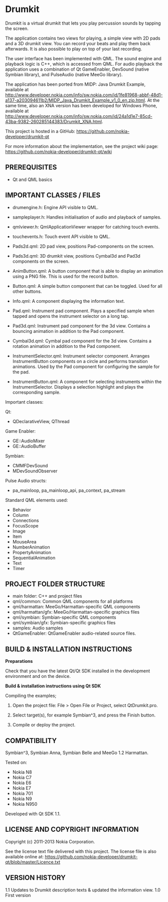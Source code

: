 Drumkit
=======

Drumkit is a virtual drumkit that lets you play percussion sounds
by tapping the screen.   

The application contains two views for playing, a simple view with 2D
pads and a 3D drumkit view. You can record your beats and play them
back afterwards. It is also possible to play on top of your last
recording.  

The user interface has been implemented with QML. The sound engine and
playback logic is C++, which is accessed from QML. For audio playback
the application uses a combination of  Qt GameEnabler,  DevSound
(native Symbian library), and  PulseAudio (native MeeGo library). 

The application has been ported from MIDP: Java Drumkit Example, available at  http://www.developer.nokia.com/info/sw.nokia.com/id/1fe81968-abbf-48d1-a137-a203094611b2/MIDP_Java_Drumkit_Example_v1_0_en.zip.html. At the same time, also an XNA version has been developed for Windows Phone, available at http://www.developer.nokia.com/info/sw.nokia.com/id/24a1d1e7-85cd-43ba-9382-260285144383/Drumkit_XNA.html.

This project is hosted in a GitHub:
https://github.com/nokia-developer/drumkit-qt

For more information about the implementation, see the project wiki page:
https://github.com/nokia-developer/drumkit-qt/wiki


PREREQUISITES
-------------------------------------------------------------------------------

- Qt and QML basics


IMPORTANT CLASSES / FILES
-------------------------------------------------------------------------------

- drumengine.h: Engine API visible to QML.
- sampleplayer.h: Handles initialisation of audio and playback of samples.
- qmlviewer.h: QmlApplicationViewer wrapper for catching touch events.
- touchevents.h: Touch event API visible to QML.

- Pads2d.qml: 2D pad view, positions Pad-components on the screen.
- Pads3d.qml: 3D drumkit view, positions Cymbal3d and Pad3d components
  on the screen.
- AnimButton.qml: A button component that is able to display an 
  animation using a PNG file. This is used for the record button.
- Button.qml: A simple button component that can be toggled. Used for
  all other buttons.
- Info.qml: A component displaying the information text.
- Pad.qml: Instrument pad component. Plays a specified sample when
  tapped and opens the instrument selector on a long tap.
- Pad3d.qml: Instrument pad component for the 3d view. Contains a
  bouncing animation in addition to the Pad component.
- Cymbal3d.qml: Cymbal pad component for the 3d view. Contains a
  rotation animation in addition to the Pad component.
- InstrumentSelector.qml: Instrument selector component. Arranges
  InstrumentButton components on a circle and performs transition
  animations. Used by the Pad component for configuring the sample for
  the pad.
- InstrumentButton.qml: A component for selecting instruments within the
  InstrumentSelector. Displays a selection highlight and plays the
  corresponding sample.

Important classes:

Qt:
- QDeclarativeView, QThread

Game Enabler:
- GE::AudioMixer
- GE::AudioBuffer

Symbian:
- CMMFDevSound
- MDevSoundObserver

Pulse Audio structs:
- pa_mainloop, pa_mainloop_api, pa_context, pa_stream

Standard QML elements used:
- Behavior
- Column
- Connections
- FocusScope
- Image 
- Item 
- MouseArea
- NumberAnimation
- PropertyAnimation
- SequentialAnimation
- Text
- Timer


PROJECT FOLDER STRUCTURE
-------------------------------------------------------------------------------

* main folder: C++ and project files
* qml/common: Common QML components for all platforms
* qml/harmattan: MeeGo/Harmattan-specific QML components
* qml/harmattan/gfx: MeeGo/Harmattan-specific graphics files
* qml/symbian: Symbian-specific QML components
* qml/symbian/gfx: Symbian-specific graphics files
* samples: Audio samples
* QtGameEnabler: QtGameEnabler audio-related source files.


BUILD & INSTALLATION INSTRUCTIONS
-------------------------------------------------------------------------------

**Preparations**

Check that you have the latest Qt/Qt SDK installed in the development
environment and on the device.

**Build & installation instructions using Qt SDK**

Compiling the examples;

1. Open the project file:
   File > Open File or Project, select QtDrumkit.pro.

2. Select target(s), for example Symbian^3, and press the Finish
   button.

3. Compile or deploy the project. 


COMPATIBILITY
-------------------------------------------------------------------------------

Symbian^3, Symbian Anna, Symbian Belle and MeeGo 1.2 Harmattan.

Tested on:
- Nokia N8 
- Nokia C7 
- Nokia E6
- Nokia E7
- Nokia 701 
- Nokia N9 
- Nokia N950

Developed with Qt SDK 1.1.


LICENSE AND COPYRIGHT INFORMATION
-------------------------------------------------------------------------------

Copyright (c) 2011-2013 Nokia Corporation.

See the license text file delivered with this project. The license file is 
also available online at:
https://github.com/nokia-developer/drumkit-qt/blob/master/Licence.txt



VERSION HISTORY 
-------------------------------------------------------------------------------

1.1     Updates to Drumkit description texts & updated the information view.
1.0     First version
